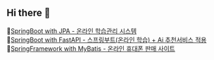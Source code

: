 ## Hi there 👋

🌱[SpringBoot with JPA - 온라인 학습관리 시스템](https://github.com/gane2e/Learniverse_By_SpringBoot)<br />
🌱[SpringBoot with FastAPI - 스프링부트(온라인 학습) + Ai 추천서비스 적용](https://github.com/gane2e/SpringBoot_with_FastAPI)<br />
🌱[SpringFramework with MyBatis - 온라인 휴대폰 판매 사이트](https://github.com/gane2e/Umobile_By_Spring)<br />
<!--
**gane2e/gane2e** is a ✨ _special_ ✨ repository because its `README.md` (this file) appears on your GitHub profile.

Here are some ideas to get you started:

- 🔭 I’m currently working on ...
- 🌱 I’m currently learning ...
- 👯 I’m looking to collaborate on ...
- 🤔 I’m looking for help with ...
- 💬 Ask me about ...
- 📫 How to reach me: ...
- 😄 Pronouns: ...
- ⚡ Fun fact: ...
-->
